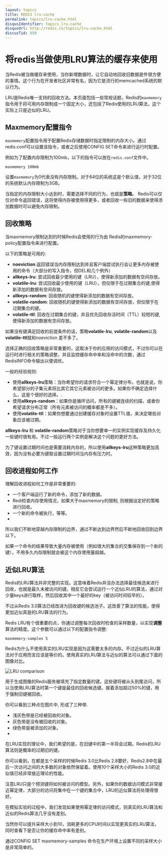 ```yaml
---
layout: topics
title: REDIS lru-cache
permalink: topics/lru-cache.html
disqusIdentifier: topics_lru-cache
disqusUrl: http://redis.cn/topics/lru-cache.html
discuzTid: 859
---
```


将redis当做使用LRU算法的缓存来使用
===

当Redis被当做缓存来使用，当你新增数据时，让它自动地回收旧数据是件很方便的事情。这个行为在开发者社区非常有名，因为它是流行的memcached系统的默认行为。

LRU是Redis唯一支持的回收方法。本页面包括一些常规话题，Redis的`maxmemory`指令用于将可用内存限制成一个固定大小，还包括了Redis使用的LRU算法，这个实际上只是近似的LRU。

## Maxmemory配置指令 ##


`maxmemory`配置指令用于配置Redis存储数据时指定限制的内存大小。通过redis.conf可以设置该指令，或者之后使用CONFIG SET命令来进行运行时配置。

例如为了配置内存限制为100mb，以下的指令可以放在`redis.conf`文件中。

    maxmemory 100mb

设置`maxmemory`为0代表没有内存限制。对于64位的系统这是个默认值，对于32位的系统默认内存限制为3GB。

当指定的内存限制大小达到时，需要选择不同的行为，也就是**策略**。 Redis可以仅仅对命令返回错误，这将使得内存被使用得更多，或者回收一些旧的数据来使得添加数据时可以避免内存限制。

## 回收策略 ##

当maxmemory限制达到的时候Redis会使用的行为由 Redis的maxmemory-policy配置指令来进行配置。

以下的策略是可用的:

* **noeviction**:返回错误当内存限制达到并且客户端尝试执行会让更多内存被使用的命令（大部分的写入指令，但DEL和几个例外）
* **allkeys-lru**: 尝试回收最少使用的键（LRU），使得新添加的数据有空间存放。
* **volatile-lru**: 尝试回收最少使用的键（LRU），但仅限于在过期集合的键,使得新添加的数据有空间存放。
* **allkeys-random**: 回收随机的键使得新添加的数据有空间存放。
* **volatile-random**: 回收随机的键使得新添加的数据有空间存放，但仅限于在过期集合的键。
* **volatile-ttl**: 回收在过期集合的键，并且优先回收存活时间（TTL）较短的键,使得新添加的数据有空间存放。

如果没有键满足回收的前提条件的话，策略**volatile-lru**, **volatile-random**以及**volatile-ttl**就和noeviction 差不多了。

选择正确的回收策略是非常重要的，这取决于你的应用的访问模式，不过你可以在运行时进行相关的策略调整，并且监控缓存命中率和没命中的次数，通过RedisINFO命令输出以便调优。

一般的经验规则:

* 使用**allkeys-lru**策略：当你希望你的请求符合一个幂定律分布，也就是说，你希望部分的子集元素将比其它其它元素被访问的更多。如果你不确定选择什么，这是个很好的选择。.
* 使用**allkeys-random**：如果你是循环访问，所有的键被连续的扫描，或者你希望请求分布正常（所有元素被访问的概率都差不多）。
* 使用**volatile-ttl**：如果你想要通过创建缓存对象时设置TTL值，来决定哪些对象应该被过期。

**allkeys-lru** 和 **volatile-random**策略对于当你想要单一的实例实现缓存及持久化一些键时很有用。不过一般运行两个实例是解决这个问题的更好方法。

为了键设置过期时间也是需要消耗内存的，所以使用**allkeys-lru**这种策略更加高效，因为没有必要为键取设置过期时间当内存有压力时。


## **回收进程如何工作** ##

理解回收进程如何工作是非常重要的:

* 一个客户端运行了新的命令，添加了新的数据。
* Redi检查内存使用情况，如果大于maxmemory的限制, 则根据设定好的策略进行回收。
* 一个新的命令被执行，等等。
* 
所以我们不断地穿越内存限制的边界，通过不断达到边界然后不断地回收回到边界以下。

如果一个命令的结果导致大量内存被使用（例如很大的集合的交集保存到一个新的键），不用多久内存限制就会被这个内存使用量超越。

## **近似LRU算法** ##

Redis的LRU算法并非完整的实现。这意味着Redis并没办法选择最佳候选来进行回收，也就是最久未被访问的键。相反它会尝试运行一个近似LRU的算法，通过对少量keys进行取样，然后回收其中一个最好的key（被访问时间较早的）。

不过从Redis 3.0算法已经改进为回收键的候选池子。这改善了算法的性能，使得更加近似真是的LRU算法的行为。

Redis LRU有个很重要的点，你通过调整每次回收时检查的采样数量，以实现**调整**算法的精度。这个参数可以通过以下的配置指令调整:

    maxmemory-samples 5

Redis为什么不使用真实的LRU实现是因为这需要太多的内存。不过近似的LRU算法对于应用而言应该是等价的。使用真实的LRU算法与近似的算法可以通过下面的图像对比。

![LRU comparison](http://redis.io/images/redisdoc/lru_comparison.png)

用于生成图像的Redis服务被填充了指定数量的键。这些键将被从头到尾访问，所以当使用LRU算法时第一个键是最佳的回收候选键。接着添加超过50%的键，用于强制旧键被回收。

你可以看到三种点在图片中, 形成了三种带.

* 浅灰色带是已经被回收的对象。
* 灰色带是没有被回收的对象。
* 绿色带是被添加的对象。
* 
在LRU实现的理论中，我们希望的是，在旧键中的第一半将会过期。Redis的LRU算法则是概率的过期旧的键。

你可以看到，在都是五个采样的时候Redis 3.0比Redis 2.8要好，Redis2.8中在最后一次访问之间的大多数的对象依然保留着。使用10个采样大小的Redis 3.0的近似值已经非常接近理论的性能。

注意LRU只是个预测键将如何被访问的模型。另外，如果你的数据访问模式非常接近幂定律，大部分的访问将集中在一个键的集合中，LRU的近似算法将处理得很好。

在模拟实验的过程中，我们发现如果使用幂定律的访问模式，则真实的LRU算法和近似的Redis算法几乎没有差别。

当然你可以提升采样大小到10，消耗更多的CPU时间以实现更真实的LRU算法，同时查看下是否让你的缓存命中率有差别。

通过CONFIG SET maxmemory-samples <count>命令在生产环境上设置不同的采样大小是非常简单的。

